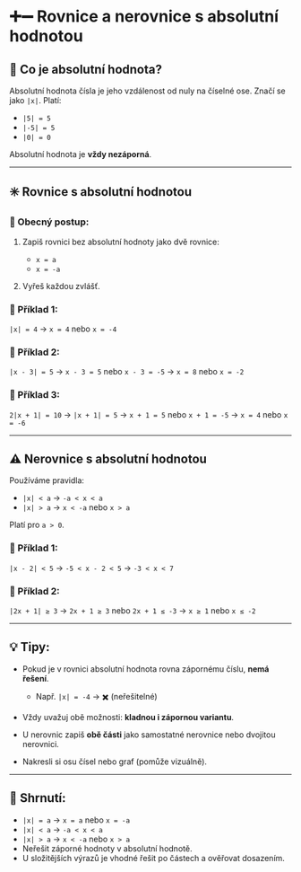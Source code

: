# ➕➖ Rovnice a nerovnice s absolutní hodnotou

## 📘 Co je absolutní hodnota?

Absolutní hodnota čísla je jeho vzdálenost od nuly na číselné ose. Značí se jako `|x|`. Platí:

* `|5| = 5`
* `|-5| = 5`
* `|0| = 0`

Absolutní hodnota je **vždy nezáporná**.

---

## ✳️ Rovnice s absolutní hodnotou

### 🔹 Obecný postup:

1. Zapiš rovnici bez absolutní hodnoty jako dvě rovnice:

   * `x = a`
   * `x = -a`
2. Vyřeš každou zvlášť.

### 📌 Příklad 1:

`|x| = 4`
→ `x = 4` nebo `x = -4`

### 📌 Příklad 2:

`|x - 3| = 5`
→ `x - 3 = 5` nebo `x - 3 = -5`
→ `x = 8` nebo `x = -2`

### 📌 Příklad 3:

`2|x + 1| = 10`
→ `|x + 1| = 5` → `x + 1 = 5` nebo `x + 1 = -5` → `x = 4` nebo `x = -6`

---

## ⚠️ Nerovnice s absolutní hodnotou

Používáme pravidla:

* `|x| < a` → `-a < x < a`
* `|x| > a` → `x < -a` nebo `x > a`

Platí pro `a > 0`.

### 📌 Příklad 1:

`|x - 2| < 5`
→ `-5 < x - 2 < 5`
→ `-3 < x < 7`

### 📌 Příklad 2:

`|2x + 1| ≥ 3`
→ `2x + 1 ≥ 3` nebo `2x + 1 ≤ -3`
→ `x ≥ 1` nebo `x ≤ -2`

---

## 💡 Tipy:

* Pokud je v rovnici absolutní hodnota rovna zápornému číslu, **nemá řešení**.

  * Např. `|x| = -4` → ✖️ (neřešitelné)
* Vždy uvažuj obě možnosti: **kladnou i zápornou variantu**.
* U nerovnic zapiš **obě části** jako samostatné nerovnice nebo dvojitou nerovnici.
* Nakresli si osu čísel nebo graf (pomůže vizuálně).

---

## 📝 Shrnutí:

* `|x| = a` → `x = a` nebo `x = -a`
* `|x| < a` → `-a < x < a`
* `|x| > a` → `x < -a` nebo `x > a`
* Neřešit záporné hodnoty v absolutní hodnotě.
* U složitějších výrazů je vhodné řešit po částech a ověřovat dosazením.

